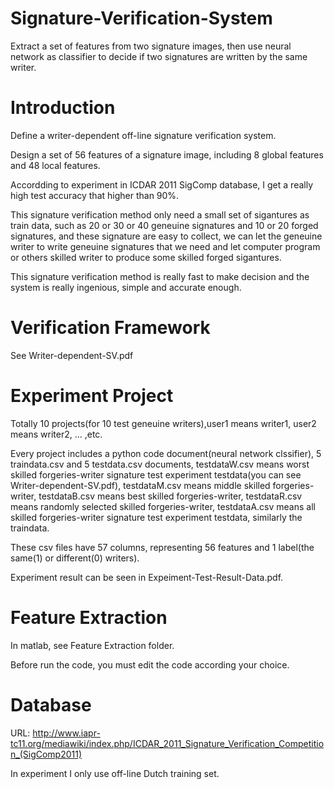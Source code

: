 # Signature-Verification-System
Extract a set of features from two signature images, then use neural network as classifier to decide if two signatures are written by the same writer.

# Introduction
Define a writer-dependent off-line signature verification system.

Design a set of 56 features of a signature image, including 8 global features and 48 local features.

Accordding to experiment in ICDAR 2011 SigComp database, I get a really high test accuracy that higher than 90%.

This signature verification method only need a small set of sigantures as train data, such as 20 or 30 or 40 geneuine signatures and 10 or 20 forged signatures, and these signature are easy to collect, we can let the geneuine writer to write geneuine signatures that we need and let computer program or others skilled writer to produce some skilled forged sigantures.

This signature verification method is really fast to make decision and the system is really ingenious, simple and accurate enough.

# Verification Framework
See Writer-dependent-SV.pdf

# Experiment Project
Totally 10 projects(for 10 test geneuine writers),user1 means writer1, user2 means writer2, ... ,etc.

Every project includes a python code document(neural network clssifier), 5 traindata.csv and 5 testdata.csv documents, testdataW.csv means worst skilled forgeries-writer signature test experiment testdata(you can see Writer-dependent-SV.pdf), testdataM.csv means middle skilled forgeries-writer, testdataB.csv means best skilled forgeries-writer, testdataR.csv means randomly selected skilled forgeries-writer, testdataA.csv means all skilled forgeries-writer signature test experiment testdata, similarly the traindata.

These csv files have 57 columns, representing 56 features and 1 label(the same(1) or different(0) writers).

Experiment result can be seen in Expeiment-Test-Result-Data.pdf.

# Feature Extraction
In matlab, see Feature Extraction folder.

Before run the code, you must edit the code according your choice.

# Database
URL: http://www.iapr-tc11.org/mediawiki/index.php/ICDAR_2011_Signature_Verification_Competition_(SigComp2011)

In experiment I only use off-line Dutch training set.
